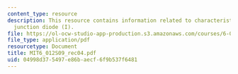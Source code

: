 ```yaml
---
content_type: resource
description: This resource contains information related to characteristics of p-n
  junction diode (I).
file: https://ol-ocw-studio-app-production.s3.amazonaws.com/courses/6-012-microelectronic-devices-and-circuits-spring-2009/04998d375497e86baecf6f9b537f6481_MIT6_012S09_rec04.pdf
file_type: application/pdf
resourcetype: Document
title: MIT6_012S09_rec04.pdf
uid: 04998d37-5497-e86b-aecf-6f9b537f6481
---
```

